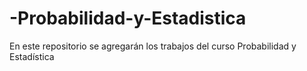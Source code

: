 # -Probabilidad-y-Estadistica
En este repositorio se agregarán los trabajos del curso Probabilidad y Estadística
